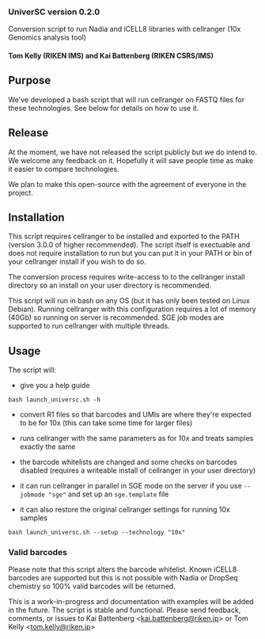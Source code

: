 ### UniverSC version 0.2.0

Conversion script to run Nadia and iCELL8 libraries with cellranger (10x Genomics analysis tool)

#### Tom Kelly (RIKEN IMS) and Kai Battenberg (RIKEN CSRS/IMS)

## Purpose

We've developed a bash script that will run cellranger on FASTQ files for these technologies. See below for details on how to use it.

## Release

At the moment, we have not released the script publicly but we do intend to. We welcome any feedback on it. 
Hopefully it will save people time as make it easier to compare technologies.

We plan to make this open-source with the agreement of everyone in the project.

## Installation

This script requires cellranger to be installed and exported to the PATH (version 3.0.0 of higher recommended).
The script itself is exectuable and does not require installation to run but you can put it in your PATH or 
bin of your cellranger install if you wish to do so.

The conversion process requires write-access to to the cellranger install directory so
an install on your user directory is recommended.

This script will run in bash on any OS (but it has only been tested on Linux Debian). Running cellranger 
with this configuration requires a lot of memory (40Gb) so running on server is recommended.
SGE job modes are supported to run cellranger with multiple threads.

## Usage

The script will:

- give you a help guide

`bash launch_universc.sh -h`

- convert R1 files so that barcodes and UMIs are where they're expected to be for 10x (this can take some time for larger files)

- runs cellranger with the same parameters as for 10x and treats samples exactly the same

- the barcode whitelists are changed and some checks on barcodes disabled (requires a writeable install of cellranger in your user directory)

- it can run cellranger in parallel in SGE mode on the server if you use `--jobmode "sge"` and set up an `sge.template` file

- it can also restore the original cellranger settings for running 10x samples

`bash launch_universc.sh --setup --technology "10x"`

### Valid barcodes

Please note that this script alters the barcode whitelist. Known iCELL8 barcodes are supported but this is not possible with Nadia or DropSeq chemistry so 100% valid barcodes will be returned.

This is a work-in-progress and documentation with examples will be added in the future. The script is stable and functional.
Please send feedback, comments, or issues to Kai Battenberg <[kai.battenberg@riken.jp](mailto:kai.battenberg@riken.jp)>
 or Tom Kelly <[tom.kelly@riken.jp](mailto:tom.kelly@riken.jp)>
